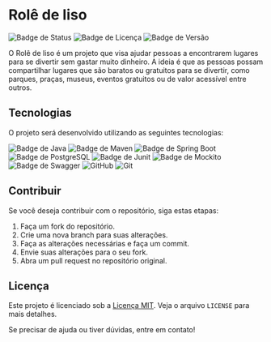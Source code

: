# Rolê de liso

![Badge de Status](https://img.shields.io/static/v1?label=status&message=em%20desenvolvimento&color=GREEN&style=flat-square)
![Badge de Licença](https://img.shields.io/badge/license-MIT-brightgreen?style=flat-square)
![Badge de Versão](https://img.shields.io/badge/version-0.0.0-blue?style=flat-square)

O Rolê de liso é um projeto que visa ajudar pessoas a encontrarem lugares para se divertir sem gastar muito dinheiro. A ideia é que as pessoas possam compartilhar lugares que são baratos ou gratuitos para se divertir, como parques, praças, museus, eventos gratuitos ou de valor acessível entre outros.

## Tecnologias

O projeto será desenvolvido utilizando as seguintes tecnologias:

![Badge de Java](https://img.shields.io/badge/Java-ED8B00?style=for-the-badge&logo=java&logoColor=white)
![Badge de Maven](https://img.shields.io/badge/Maven-C71A36?style=for-the-badge&logo=apache-maven&logoColor=white)
![Badge de Spring Boot](https://img.shields.io/badge/Spring%20Boot-6DB33F?style=for-the-badge&logo=spring&logoColor=white)
![Badge de PostgreSQL](https://img.shields.io/badge/PostgreSQL-4169E1?style=for-the-badge&logo=postgresql&logoColor=white)
![Badge de Junit](https://img.shields.io/badge/Junit-25A162?style=for-the-badge&logo=junit5&logoColor=white)
![Badge de Mockito](https://img.shields.io/badge/Mockito-990000?style=for-the-badge&logo=mockito&logoColor=black)
![Badge de Swagger](https://img.shields.io/badge/Swagger-85EA2D?style=for-the-badge&logo=swagger&logoColor=black)
![GitHub](https://img.shields.io/badge/GitHub-181717?style=for-the-badge&logo=github&logoColor=white)
![Git](https://img.shields.io/badge/Git-F05032?style=for-the-badge&logo=git&logoColor=white)

## Contribuir

Se você deseja contribuir com o repositório, siga estas etapas:

1. Faça um fork do repositório.
2. Crie uma nova branch para suas alterações.
3. Faça as alterações necessárias e faça um commit.
4. Envie suas alterações para o seu fork.
5. Abra um pull request no repositório original.

## Licença

Este projeto é licenciado sob a [Licença MIT](LICENSE). Veja o arquivo `LICENSE` para mais detalhes.

Se precisar de ajuda ou tiver dúvidas, entre em contato!
